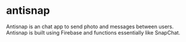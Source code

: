 # antisnap
Antisnap is an chat app to send photo and messages between users. Antisnap is built using Firebase and functions essentially like SnapChat.
